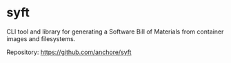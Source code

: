 # syft

CLI tool and library for generating a Software Bill of Materials from container images and filesystems.

Repository: <https://github.com/anchore/syft>